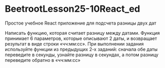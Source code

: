 # BeetrootLesson25-10React_ed
Простое учебное React приложение для подсчета разницы двух дат

Написать функцию, которая считает разницу между датами. 
Функция принимает 6 параметров, которые описывают 2 даты, 
и возвращает результат в виде строки «чч:мм:сс». 
При выполнении задания используйте функции из предыдущих 2-х заданий: 
сначала обе даты переведите в секунды, узнайте разницу в секундах, 
а потом разницу переведите обратно в «чч:мм:сс»
